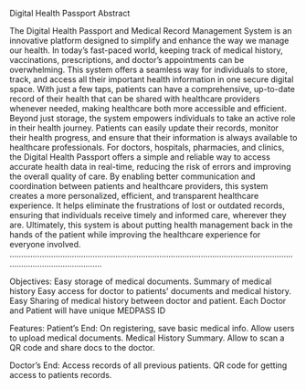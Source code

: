 ﻿Digital Health Passport
Abstract

The Digital Health Passport and Medical Record Management System is an innovative platform designed to simplify and enhance the way we manage our health. In today’s fast-paced world, keeping track of medical history, vaccinations, prescriptions, and doctor’s appointments can be overwhelming. This system offers a seamless way for individuals to store, track, and access all their important health information in one secure digital space. With just a few taps, patients can have a comprehensive, up-to-date record of their health that can be shared with healthcare providers whenever needed, making healthcare both more accessible and efficient.
Beyond just storage, the system empowers individuals to take an active role in their health journey. Patients can easily update their records, monitor their health progress, and ensure that their information is always available to healthcare professionals. For doctors, hospitals, pharmacies, and clinics, the Digital Health Passport offers a simple and reliable way to access accurate health data in real-time, reducing the risk of errors and improving the overall quality of care.
By enabling better communication and coordination between patients and healthcare providers, this system creates a more personalized, efficient, and transparent healthcare experience. It helps eliminate the frustrations of lost or outdated records, ensuring that individuals receive timely and informed care, wherever they are. Ultimately, this system is about putting health management back in the hands of the patient while improving the healthcare experience for everyone involved.
……………………………………………………………………………………………………………………………………………….






Objectives:
Easy storage of medical documents.
Summary of medical history 
Easy access for doctor to patients' documents and medical history.
Easy Sharing of medical history between doctor and patient.
Each Doctor and Patient will have unique MEDPASS ID


Features:
Patient’s End:
On registering, save basic medical info.
Allow users to upload medical documents.
Medical History Summary.
Allow to scan a QR code and share docs to the doctor.


Doctor’s End:
Access records of all previous patients.
QR code for getting access to patients records.
